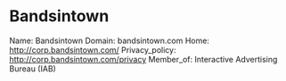 
# Bandsintown 

Name: Bandsintown 
Domain: bandsintown.com
Home: http://corp.bandsintown.com/
Privacy_policy: http://corp.bandsintown.com/privacy
Member_of: Interactive Advertising Bureau (IAB)
